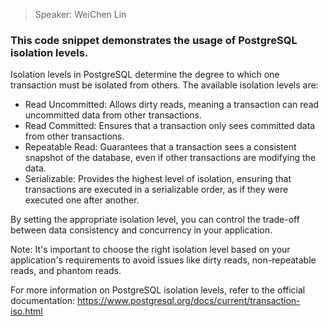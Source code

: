 > Speaker: WeiChen Lin

### This code snippet demonstrates the usage of PostgreSQL isolation levels.

Isolation levels in PostgreSQL determine the degree to which one transaction must be isolated from others. The available isolation levels are:

- Read Uncommitted: Allows dirty reads, meaning a transaction can read uncommitted data from other transactions.
- Read Committed: Ensures that a transaction only sees committed data from other transactions.
- Repeatable Read: Guarantees that a transaction sees a consistent snapshot of the database, even if other transactions are modifying the data.
- Serializable: Provides the highest level of isolation, ensuring that transactions are executed in a serializable order, as if they were executed one after another.

By setting the appropriate isolation level, you can control the trade-off between data consistency and concurrency in your application.

Note: It's important to choose the right isolation level based on your application's requirements to avoid issues like dirty reads, non-repeatable reads, and phantom reads.

For more information on PostgreSQL isolation levels, refer to the official documentation: https://www.postgresql.org/docs/current/transaction-iso.html
